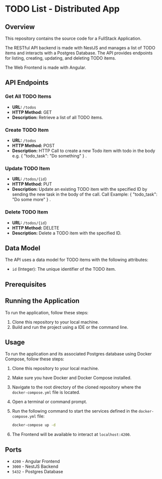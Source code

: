 # TODO List - Distributed App

## Overview

This repository contains the source code for a FullStack Application. 

The RESTful API backend is made with NestJS and manages a list of TODO items and interacts with a Postgres Database. The API provides endpoints for listing, creating, updating, and deleting TODO items. 

The Web Frontend is made with Angular. 


## API Endpoints

### Get All TODO Items

- **URL:** `/todos`
- **HTTP Method:** GET
- **Description:** Retrieve a list of all TODO items.

### Create TODO Item

- **URL:** `/todos`
- **HTTP Method:** POST
- **Description:** HTTP Call to create a new Todo item with todo in the body e.g. { "todo_task": "Do something" } .

### Update TODO Item

- **URL:** `/todos/{id}`
- **HTTP Method:** PUT
- **Description:** Update an existing TODO item with the specified ID by sending the new task in the body of the call. Call Example: { "todo_task": "Do some more" } .

### Delete TODO Item

- **URL:** `/todos/{id}`
- **HTTP Method:** DELETE
- **Description:** Delete a TODO item with the specified ID.

## Data Model

The API uses a data model for TODO items with the following attributes:

- `id` (Integer): The unique identifier of the TODO item.

## Prerequisites

## Running the Application

To run the application, follow these steps:

1. Clone this repository to your local machine.
2. Build and run the project using a IDE or the command line.

## Usage
To run the application and its associated Postgres database using Docker Compose, follow these steps:

1. Clone this repository to your local machine.
2. Make sure you have Docker and Docker Compose installed.

3. Navigate to the root directory of the cloned repository where the `docker-compose.yml` file is located.

4. Open a terminal or command prompt.

5. Run the following command to start the services defined in the `docker-compose.yml` file:

   ```bash
   docker-compose up -d

6. The Frontend will be available to interact at `localhost:4200`.

## Ports
- `4200` - Angular Frontend
- `3000` - NestJS Backend
- `5432` - Postgres Database
